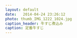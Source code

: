 ```yaml
---
layout: default
date:   2014-04-24 23:26:12
photo: thumb_IMG_1222_1024.jpg
caption_header: 牛すじ煮込み
caption: 定番牛すじ
---
```

